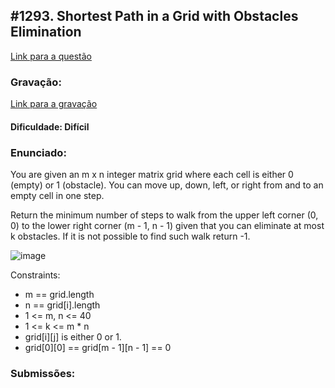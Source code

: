 ## #1293. Shortest Path in a Grid with Obstacles Elimination

[Link para a questão](https://leetcode.com/problems/shortest-path-in-a-grid-with-obstacles-elimination/description/)

### Gravação:

[Link para a gravação]()

#### Dificuldade: Difícil

### Enunciado:

You are given an m x n integer matrix grid where each cell is either 0 (empty) or 1 (obstacle). You can move up, down, left, or right from and to an empty cell in one step.

Return the minimum number of steps to walk from the upper left corner (0, 0) to the lower right corner (m - 1, n - 1) given that you can eliminate at most k obstacles. If it is not possible to find such walk return -1.

![image](https://github.com/user-attachments/assets/8b2e2513-ed66-4608-b6e7-f905403e7a0d)


Constraints:

- m == grid.length
- n == grid[i].length
- 1 <= m, n <= 40
- 1 <= k <= m * n
- grid[i][j] is either 0 or 1.
- grid[0][0] == grid[m - 1][n - 1] == 0

### Submissões: 
